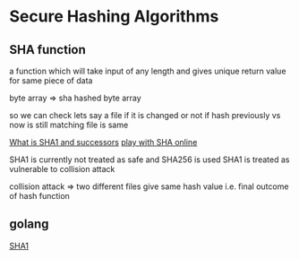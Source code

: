 # Secure Hashing Algorithms

## SHA function
a function which will take input of any length
and gives unique return value for same piece of data

byte array => sha hashed byte array  

so we can check lets say a file if it is changed or not 
if hash previously vs now is still matching file is same

[What is SHA1 and successors](https://www.keycdn.com/support/sha1-vs-sha256)
[play with SHA online](https://tools.keycdn.com/sha256-online-generator)

SHA1 is currently not treated as safe and SHA256 is used
SHA1 is treated as vulnerable to collision attack

collision attack =>
two different files give same hash value i.e. final outcome of hash function 


## golang

[SHA1](https://golang.org/pkg/crypto/sha1/)